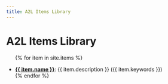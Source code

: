 ```yaml
---
title: A2L Items Library
---
```


# A2L Items Library

<ul>

{% for item in site.items %}
  <li class="items_list"><strong><a href="{{ item.url | relative_url }}">{{ item.name }}</a></strong>: {{ item.description }} ({{ item.keywords }})</li>
{% endfor %}

</ul>

